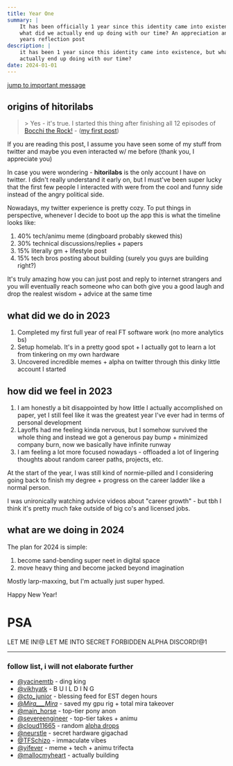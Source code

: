 ```yaml
---
title: Year One
summary: |
    It has been officially 1 year since this identity came into existence, but
    what did we actually end up doing with our time? An appreciation and new
    years reflection post
description: |
    it has been 1 year since this identity came into existence, but what did we
    actually end up doing with our time?
date: 2024-01-01
---
```


[jump to important message](#psa)

## origins of hitorilabs

> \> Yes - it's true. I started this thing after finishing all
12 episodes of [Bocchi the Rock!](https://en.wikipedia.org/wiki/Bocchi_the_Rock!) 
> \- ([my first post](/posts/inspiration))

If you are reading this post, I assume you have seen some of my stuff from
twitter and maybe you even interacted w/ me before (thank you, I appreciate you)

In case you were wondering - **hitorilabs** is the only account I have on
twitter. I didn't really understand it early on, but I must've been super lucky
that the first few people I interacted with were from the cool and funny side
instead of the angry political side.

Nowadays, my twitter experience is pretty cozy. To put things in perspective,
whenever I decide to boot up the app this is what the timeline looks like:
1. 40% tech/animu meme (dingboard probably skewed this)
2. 30% technical discussions/replies + papers
3. 15% literally gm + lifestyle post
4. 15% tech bros posting about building (surely you guys are building right?)

It's truly amazing how you can just post and reply to internet strangers and
you will eventually reach someone who can both give you a good laugh and drop
the realest wisdom + advice at the same time

## what did we do in 2023

1. Completed my first full year of real FT software work (no more analytics bs)
2. Setup homelab. It's in a pretty good spot + I actually got to learn a lot
   from tinkering on my own hardware
3. Uncovered incredible memes + alpha on twitter through this dinky little
   account I started

## how did we feel in 2023

1. I am honestly a bit disappointed by how little I actually accomplished on
   paper, yet I still feel like it was the greatest year I've ever had in terms
   of personal development
2. Layoffs had me feeling kinda nervous, but I somehow survived the whole thing
   and instead we got a generous pay bump + minimized company burn, now we
   basically have infinite runway
3. I am feeling a lot more focused nowadays - offloaded a lot of lingering
   thoughts about random career paths, projects, etc.

At the start of the year, I was still kind of normie-pilled and I considering
going back to finish my degree + progress on the career ladder like a normal
person. 

I was unironically watching advice videos about "career growth" - but
tbh I think it's pretty much fake outside of big co's and licensed jobs.

## what are we doing in 2024

The plan for 2024 is simple:
1. become sand-bending super neet in digital space
2. move heavy thing and become jacked beyond imagination

Mostly larp-maxxing, but I'm actually just super hyped.

Happy New Year!

# PSA

LET ME IN!@ LET ME INTO SECRET FORBIDDEN ALPHA DISCORD!@1

---

### follow list, i will not elaborate further
- [@yacinemtb](https://twitter.com/yacineMTB) - ding king
- [@vikhyatk](https://twitter.com/vikhyatk) - B U I L D I N G
- [@cto_junior](https://twitter.com/cto_junior) - blessing feed for EST degen hours
- [@_Mira___Mira_](https://twitter.com/_Mira___Mira_) - saved my gpu rig + total mira takeover
- [@main_horse](https://twitter.com/main_horse) - top-tier pony anon
- [@severeengineer](https://twitter.com/severeengineer) - top-tier takes + animu
- [@cloud11665](https://twitter.com/cloud11665) - random [alpha drops](https://en.algorithmica.org/hpc/)
- [@neurstle](https://twitter.com/neurstle) - secret hardware gigachad
- [@TFSchizo](https://twitter.com/TFSchizo) - immaculate vibes
- [@yifever](https://twitter.com/yifever) - meme + tech + animu trifecta
- [@mallocmyheart](https://twitter.com/mallocmyheart) - actually building


